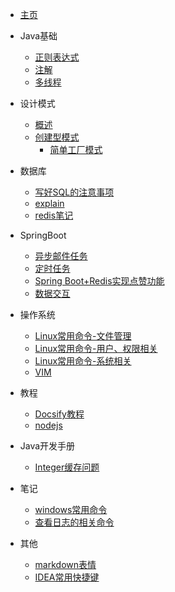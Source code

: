 - [主页](/ "Learning Notes") 
*  Java基础
    * [正则表达式](java/正则表达式.md)
    * [注解](java/注解.md)
    * [多线程](java/Java多线程.md)
*   设计模式
    * [概述](设计模式/概述.md)
    * [创建型模式](设计模式/创建型模式/创建型模式.md)
        * [简单工厂模式](设计模式/创建型模式/简单工厂模式.md)
*  数据库
    * [写好SQL的注意事项](数据库/mysql/写好SQL的注意事项.md)
    * [explain](数据库/mysql/explain.md)
    * [redis笔记](数据库/redis/Redis.md)
*   SpringBoot
    * [异步邮件任务](springboot/mail/异步邮件任务.md)
    * [定时任务](springboot/scheduled/SpringBoot定时任务.md)
    * [Spring Boot+Redis实现点赞功能](springboot/点赞/点赞功能.md)
    * [数据交互](front/ajax/数据交互.md)
*   操作系统
    * [Linux常用命令-文件管理](操作系统/linux/Linux常用命令-文件管理.md)
    * [Linux常用命令-用户、权限相关](操作系统/linux/Linux常用命令-用户、权限相关.md)
    * [Linux常用命令-系统相关](操作系统/linux/Linux常用命令-系统相关.md)
    * [VIM](操作系统/linux/VIM.md)
*  教程
    * [Docsify教程](tutorial/Docsify教程.md)  
    * [nodejs](tutorial/nodejs.md)  
*   Java开发手册
    * [Integer缓存问题](阿里巴巴Java开发手册/Integer缓存问题.md)
*   笔记
    * [windows常用命令](note/win/windows常用的命令.md)
    * [查看日志的相关命令](note/log/查看日志的相关命令.md)
    
*  其他
    * [markdown表情](other/markdown表情.md)
    * [IDEA常用快捷键](other/IDEA常用快捷键.md)
